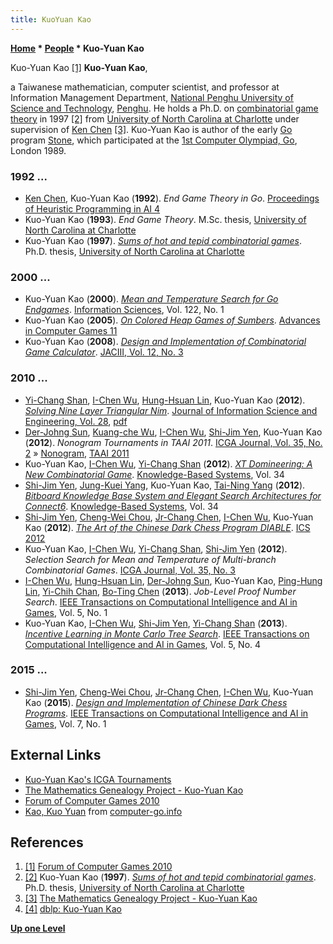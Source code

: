 ```yaml
---
title: KuoYuan Kao
---
```

**[Home](Home "Home") \* [People](People "People") \* Kuo-Yuan Kao**



 [](https://www.iis.sinica.edu.tw/cgforum2010/eng_index.html) Kuo-Yuan Kao <a id="cite-note-1" href="#cite-ref-1">[1]</a> 
**Kuo-Yuan Kao**,  

a Taiwanese mathematician, computer scientist, and professor at Information Management Department, [National Penghu University of Science and Technology](https://en.wikipedia.org/wiki/National_Penghu_University_of_Science_and_Technology), [Penghu](https://en.wikipedia.org/wiki/Penghu). 
He holds a Ph.D. on [combinatorial game theory](https://en.wikipedia.org/wiki/Combinatorial_game_theory) in 1997 <a id="cite-note-2" href="#cite-ref-2">[2]</a> from [University of North Carolina at Charlotte](https://en.wikipedia.org/wiki/University_of_North_Carolina_at_Charlotte) under supervision of [Ken Chen](Keh-Hsun_Chen "Keh-Hsun Chen") <a id="cite-note-3" href="#cite-ref-3">[3]</a>. 
Kuo-Yuan Kao is author of the early [Go](Go "Go") program [Stone](https://www.game-ai-forum.org/icga-tournaments/program.php?id=156), which participated at the [1st Computer Olympiad, Go](1st_Computer_Olympiad#Go "1st Computer Olympiad"), London 1989. 



### 1992 ...


* [Ken Chen](Keh-Hsun_Chen "Keh-Hsun Chen"), Kuo-Yuan Kao (**1992**). *End Game Theory in Go*. [Proceedings of Heuristic Programming in AI 4](4th_Computer_Olympiad#Workshop "4th Computer Olympiad")
* Kuo-Yuan Kao (**1993**). *End Game Theory*. M.Sc. thesis, [University of North Carolina at Charlotte](https://en.wikipedia.org/wiki/University_of_North_Carolina_at_Charlotte)
* Kuo-Yuan Kao (**1997**). *[Sums of hot and tepid combinatorial games](https://dl.acm.org/citation.cfm?id=267243)*. Ph.D. thesis, [University of North Carolina at Charlotte](https://en.wikipedia.org/wiki/University_of_North_Carolina_at_Charlotte)


### 2000 ...


* Kuo-Yuan Kao (**2000**). *[Mean and Temperature Search for Go Endgames](https://www.sciencedirect.com/science/article/pii/S0020025599000948)*. [Information Sciences](https://en.wikipedia.org/wiki/Information_Sciences_(journal)), Vol. 122, No. 1
* Kuo-Yuan Kao (**2005**). *[On Colored Heap Games of Sumbers](https://link.springer.com/chapter/10.1007/11922155_18)*. [Advances in Computer Games 11](Advances_in_Computer_Games_11 "Advances in Computer Games 11")
* Kuo-Yuan Kao (**2008**). *[Design and Implementation of Combinatorial Game Calculator](https://www.researchgate.net/publication/220064991_Design_and_Implementation_of_Combinatorial_Game_Calculator)*. [JACIII, Vol. 12, No. 3](https://dblp.uni-trier.de/db/journals/jaciii/jaciii12.html)


### 2010 ...


* [Yi-Chang Shan](Yi-Chang_Shan "Yi-Chang Shan"), [I-Chen Wu](I-Chen_Wu "I-Chen Wu"), [Hung-Hsuan Lin](Hung-Hsuan_Lin "Hung-Hsuan Lin"), Kuo-Yuan Kao (**2012**). *[Solving Nine Layer Triangular Nim](https://dl.acm.org/citation.cfm?id=1935587)*. [Journal of Information Science and Engineering, Vol. 28](https://dblp.uni-trier.de/db/journals/jise/jise28.html), [pdf](https://www.iis.sinica.edu.tw/page/jise/2012/201201_07.pdf)
* [Der-Johng Sun](Der-Johng_Sun "Der-Johng Sun"), [Kuang-che Wu](Kuang-che_Wu "Kuang-che Wu"), [I-Chen Wu](I-Chen_Wu "I-Chen Wu"), [Shi-Jim Yen](Shi-Jim_Yen "Shi-Jim Yen"), Kuo-Yuan Kao (**2012**). *Nonogram Tournaments in TAAI 2011*. [ICGA Journal, Vol. 35, No. 2](ICGA_Journal#35_2 "ICGA Journal") » [Nonogram](Nonogram "Nonogram"), [TAAI 2011](index.php?title=TAAI_2011&action=edit&redlink=1 "TAAI 2011 (page does not exist)")
* Kuo-Yuan Kao, [I-Chen Wu](I-Chen_Wu "I-Chen Wu"), [Yi-Chang Shan](Yi-Chang_Shan "Yi-Chang Shan") (**2012**). *[XT Domineering: A New Combinatorial Game](https://www.semanticscholar.org/paper/XT-Domineering%3A-A-new-combinatorial-game-Kao-Wu/ab2f50cd055b305515322a177de72ff898172b97)*. [Knowledge-Based Systems](https://en.wikipedia.org/wiki/Knowledge-Based_Systems_(journal)), Vol. 34
* [Shi-Jim Yen](Shi-Jim_Yen "Shi-Jim Yen"), [Jung-Kuei Yang](Jung-Kuei_Yang "Jung-Kuei Yang"), Kuo-Yuan Kao, [Tai-Ning Yang](index.php?title=Tai-Ning_Yang&action=edit&redlink=1 "Tai-Ning Yang (page does not exist)") (**2012**). *[Bitboard Knowledge Base System and Elegant Search Architectures for Connect6](https://www.sciencedirect.com/science/article/abs/pii/S0950705112001293)*. [Knowledge-Based Systems](https://en.wikipedia.org/wiki/Knowledge-Based_Systems_(journal)), Vol. 34
* [Shi-Jim Yen](Shi-Jim_Yen "Shi-Jim Yen"), [Cheng-Wei Chou](Cheng-Wei_Chou "Cheng-Wei Chou"), [Jr-Chang Chen](Jr-Chang_Chen "Jr-Chang Chen"), [I-Chen Wu](I-Chen_Wu "I-Chen Wu"), Kuo-Yuan Kao (**2012**). *[The Art of the Chinese Dark Chess Program DIABLE](https://link.springer.com/chapter/10.1007/978-3-642-35452-6_25)*. [ICS 2012](http://ics2012.ndhu.edu.tw/)
* Kuo-Yuan Kao, [I-Chen Wu](I-Chen_Wu "I-Chen Wu"), [Yi-Chang Shan](Yi-Chang_Shan "Yi-Chang Shan"), [Shi-Jim Yen](Shi-Jim_Yen "Shi-Jim Yen") (**2012**). *Selection Search for Mean and Temperature of Multi-branch Combinatorial Games*. [ICGA Journal, Vol. 35, No. 3](ICGA_Journal#35_3 "ICGA Journal")
* [I-Chen Wu](I-Chen_Wu "I-Chen Wu"), [Hung-Hsuan Lin](Hung-Hsuan_Lin "Hung-Hsuan Lin"), [Der-Johng Sun](Der-Johng_Sun "Der-Johng Sun"), Kuo-Yuan Kao, [Ping-Hung Lin](Ping-Hung_Lin "Ping-Hung Lin"), [Yi-Chih Chan](Yi-Chih_Chan "Yi-Chih Chan"), [Bo-Ting Chen](index.php?title=Bo-Ting_Chen&action=edit&redlink=1 "Bo-Ting Chen (page does not exist)") (**2013**). *Job-Level Proof Number Search*. [IEEE Transactions on Computational Intelligence and AI in Games](IEEE#TOCIAIGAMES "IEEE"), Vol. 5, No. 1
* Kuo-Yuan Kao, [I-Chen Wu](I-Chen_Wu "I-Chen Wu"), [Shi-Jim Yen](Shi-Jim_Yen "Shi-Jim Yen"), [Yi-Chang Shan](Yi-Chang_Shan "Yi-Chang Shan") (**2013**). *[Incentive Learning in Monte Carlo Tree Search](https://ieeexplore.ieee.org/document/6468079)*. [IEEE Transactions on Computational Intelligence and AI in Games](IEEE#TOCIAIGAMES "IEEE"), Vol. 5, No. 4


### 2015 ...


* [Shi-Jim Yen](Shi-Jim_Yen "Shi-Jim Yen"), [Cheng-Wei Chou](Cheng-Wei_Chou "Cheng-Wei Chou"), [Jr-Chang Chen](Jr-Chang_Chen "Jr-Chang Chen"), [I-Chen Wu](I-Chen_Wu "I-Chen Wu"), Kuo-Yuan Kao (**2015**). *[Design and Implementation of Chinese Dark Chess Programs](https://ieeexplore.ieee.org/document/6826513)*. [IEEE Transactions on Computational Intelligence and AI in Games](IEEE#TOCIAIGAMES "IEEE"), Vol. 7, No. 1


## External Links


* [Kuo-Yuan Kao's ICGA Tournaments](https://www.game-ai-forum.org/icga-tournaments/person.php?id=177)
* [The Mathematics Genealogy Project - Kuo-Yuan Kao](https://genealogy.math.ndsu.nodak.edu/id.php?id=14830)
* [Forum of Computer Games 2010](https://www.iis.sinica.edu.tw/cgforum2010/eng_index.html)
* [Kao, Kuo Yuan](http://www.computer-go.info/db/operson.php?a=Kao%2C+Kuo+Yuan) from [computer-go.info](http://www.computer-go.info/)


## References


1. <a id="cite-ref-1" href="#cite-note-1">[1]</a> [Forum of Computer Games 2010](https://www.iis.sinica.edu.tw/cgforum2010/eng_index.html)
2. <a id="cite-ref-2" href="#cite-note-2">[2]</a> Kuo-Yuan Kao (**1997**). *[Sums of hot and tepid combinatorial games](https://dl.acm.org/citation.cfm?id=267243)*. Ph.D. thesis, [University of North Carolina at Charlotte](https://en.wikipedia.org/wiki/University_of_North_Carolina_at_Charlotte)
3. <a id="cite-ref-3" href="#cite-note-3">[3]</a> [The Mathematics Genealogy Project - Kuo-Yuan Kao](https://genealogy.math.ndsu.nodak.edu/id.php?id=14830)
4. <a id="cite-ref-4" href="#cite-note-4">[4]</a> [dblp: Kuo-Yuan Kao](https://dblp.uni-trier.de/pers/hd/k/Kao:Kuo=Yuan.html)

**[Up one Level](People "People")**







 
